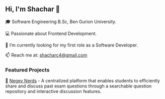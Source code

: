 ## Hi, I'm Shachar 👋  

🎓 Software Engineering B.Sc, Ben Gurion University.

💻 Passionate about Frontend Development.

🔭 I’m currently looking for my first role as a Software Developer.

📫 Reach me at: [shacharc4@gmail.com](mailto:shacharc4@gmail.com)  

### Featured Projects  
🚀 [Negev Nerds](https://github.com/davidvolo/NegevNerds) - A centralized platform that enables students to efficiently share and discuss past exam questions through a searchable question repository and interactive discussion features.
